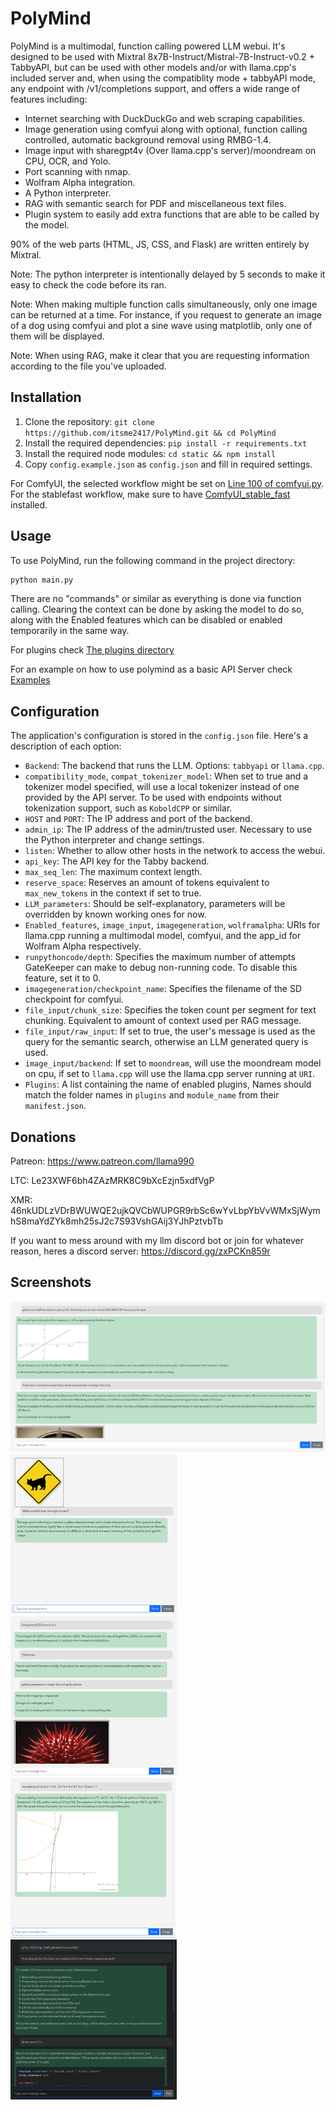# PolyMind

PolyMind is a multimodal, function calling powered LLM webui. It's designed to be used with Mixtral 8x7B-Instruct/Mistral-7B-Instruct-v0.2 + TabbyAPI, but can be used with other models and/or with llama.cpp's included server and, when using the compatiblity mode + tabbyAPI mode, any endpoint with /v1/completions support, and offers a wide range of features including:

- Internet searching with DuckDuckGo and web scraping capabilities.
- Image generation using comfyui along with optional, function calling controlled, automatic background removal using RMBG-1.4.
- Image input with sharegpt4v (Over llama.cpp's server)/moondream on CPU, OCR, and Yolo.
- Port scanning with nmap.
- Wolfram Alpha integration.
- A Python interpreter.
- RAG with semantic search for PDF and miscellaneous text files.
- Plugin system to easily add extra functions that are able to be called by the model.

90% of the web parts (HTML, JS, CSS, and Flask) are written entirely by Mixtral.

Note: The python interpreter is intentionally delayed by 5 seconds to make it easy to check the code before its ran.

Note: When making multiple function calls simultaneously, only one image can be returned at a time. For instance, if you request to generate an image of a dog using comfyui and plot a sine wave using matplotlib, only one of them will be displayed.

Note: When using RAG, make it clear that you are requesting information according to the file you've uploaded.

## Installation
1. Clone the repository: `git clone https://github.com/itsme2417/PolyMind.git && cd PolyMind`
2. Install the required dependencies: `pip install -r requirements.txt`
3. Install the required node modules: `cd static && npm install`
4. Copy `config.example.json` as `config.json` and fill in required settings.

For ComfyUI, the selected workflow might be set on [Line 100 of comfyui.py](https://github.com/itsme2417/PolyMind/blob/main/comfyui.py#L100). For the stablefast workflow, make sure to have [ComfyUI_stable_fast](https://github.com/gameltb/ComfyUI_stable_fast) installed.
## Usage

To use PolyMind, run the following command in the project directory:

```bash
python main.py
```
There are no "commands" or similar as everything is done via function calling. Clearing the context can be done by asking the model to do so, along with the Enabled features which can be disabled or enabled temporarily in the same way.

For plugins check [The plugins directory](https://github.com/itsme2417/PolyMind/tree/main/plugins)

For an example on how to use polymind as a basic API Server check [Examples](https://github.com/itsme2417/PolyMind/tree/main/examples/discord_bot)

## Configuration

The application's configuration is stored in the `config.json` file. Here's a description of each option:

- `Backend`: The backend that runs the LLM. Options: `tabbyapi` or `llama.cpp`.
- `compatibility_mode`, `compat_tokenizer_model`: When set to true and a tokenizer model specified, will use a local tokenizer instead of one provided by the API server. To be used with endpoints without tokenization support, such as `KoboldCPP` or similar.
- `HOST` and `PORT`: The IP address and port of the backend.
- `admin_ip`: The IP address of the admin/trusted user. Necessary to use the Python interpreter and change settings.
- `listen`: Whether to allow other hosts in the network to access the webui.
- `api_key`: The API key for the Tabby backend.
- `max_seq_len`: The maximum context length.
- `reserve_space`: Reserves an amount of tokens equivalent to `max_new_tokens` in the context if set to true.
- `LLM_parameters`: Should be self-explanatory, parameters will be overridden by known working ones for now.
- `Enabled_features`, `image_input`, `imagegeneration`, `wolframalpha`: URIs for llama.cpp running a multimodal model, comfyui, and the app_id for Wolfram Alpha respectively.
- `runpythoncode/depth`: Specifies the maximum number of attempts GateKeeper can make to debug non-running code. To disable this feature, set it to 0.
- `imagegeneration/checkpoint_name`: Specifies the filename of the SD checkpoint for comfyui.
- `file_input/chunk_size`: Specifies the token count per segment for text chunking. Equivalent to amount of context used per RAG message.
- `file_input/raw_input`: If set to true, the user's message is used as the query for the semantic search, otherwise an LLM generated query is used.
- `image_input/backend`: If set to `moondream`, will use the moondream model on cpu, if set to `llama.cpp` will use the llama.cpp server running at `URI`.
- `Plugins`: A list containing the name of enabled plugins, Names should match the folder names in `plugins` and `module_name` from their `manifest.json`. 
## Donations

Patreon: https://www.patreon.com/llama990

LTC: Le23XWF6bh4ZAzMRK8C9bXcEzjn5xdfVgP

XMR: 46nkUDLzVDrBWUWQE2ujkQVCbWUPGR9rbSc6wYvLbpYbVvWMxSjWymhS8maYdZYk8mh25sJ2c7S93VshGAij3YJhPztvbTb

If you want to mess around with my llm discord bot or join for whatever reason, heres a discord server:
https://discord.gg/zxPCKn859r

## Screenshots
[![screenshot0](/images/thumb.screenshot0.png)](/images/screenshot0.png)
[![screenshot1](/images/thumb.screenshot1.png)](/images/screenshot1.png)
[![screenshot2](/images/thumb.screenshot2.png)](/images/screenshot2.png)
[![screenshot3](/images/thumb.screenshot3.png)](/images/screenshot3.png)
[![screenshot0](/images/thumb.screenshot4.png)](/images/screenshot4.png)